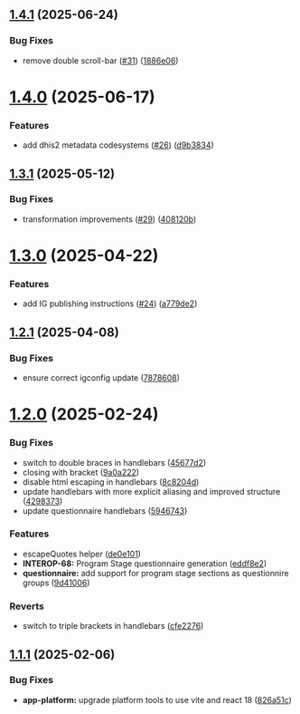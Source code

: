 ## [1.4.1](https://github.com/dhis2/fhir-ig-generator-app/compare/v1.4.0...v1.4.1) (2025-06-24)


### Bug Fixes

* remove double scroll-bar ([#31](https://github.com/dhis2/fhir-ig-generator-app/issues/31)) ([1886e06](https://github.com/dhis2/fhir-ig-generator-app/commit/1886e06ccfd5163728b746634d6f7ee3e8f473fe))

# [1.4.0](https://github.com/dhis2/fhir-ig-generator-app/compare/v1.3.1...v1.4.0) (2025-06-17)


### Features

* add dhis2 metadata codesystems ([#26](https://github.com/dhis2/fhir-ig-generator-app/issues/26)) ([d9b3834](https://github.com/dhis2/fhir-ig-generator-app/commit/d9b38349bcaf4d30ea2cd8219fedf9647a30b9d7))

## [1.3.1](https://github.com/dhis2/fhir-ig-generator-app/compare/v1.3.0...v1.3.1) (2025-05-12)


### Bug Fixes

* transformation improvements ([#29](https://github.com/dhis2/fhir-ig-generator-app/issues/29)) ([408120b](https://github.com/dhis2/fhir-ig-generator-app/commit/408120b7e767d7d0b9caa4c1c565b786c6152f65))

# [1.3.0](https://github.com/dhis2/fhir-ig-generator-app/compare/v1.2.1...v1.3.0) (2025-04-22)


### Features

* add IG publishing instructions ([#24](https://github.com/dhis2/fhir-ig-generator-app/issues/24)) ([a779de2](https://github.com/dhis2/fhir-ig-generator-app/commit/a779de223c13e9ae78a956bc8d8000fb0d1c109d))

## [1.2.1](https://github.com/dhis2/fhir-ig-generator-app/compare/v1.2.0...v1.2.1) (2025-04-08)


### Bug Fixes

* ensure correct igconfig update ([7878608](https://github.com/dhis2/fhir-ig-generator-app/commit/7878608489458e6353d8ff34150dc9abbf5a5d85))

# [1.2.0](https://github.com/dhis2/fhir-ig-generator-app/compare/v1.1.1...v1.2.0) (2025-02-24)


### Bug Fixes

*  switch to double braces in handlebars ([45677d2](https://github.com/dhis2/fhir-ig-generator-app/commit/45677d21ba15d5b9ec3076b856067c0b7fa110b3))
* closing with bracket ([9a0a222](https://github.com/dhis2/fhir-ig-generator-app/commit/9a0a222c5b03e7f114b8b522b7fed251ce454ba7))
* disable html escaping in handlebars ([8c8204d](https://github.com/dhis2/fhir-ig-generator-app/commit/8c8204d70f897fe2238ebc85775453a014a1b6b1))
* update handlebars with more explicit aliasing and improved structure ([4298373](https://github.com/dhis2/fhir-ig-generator-app/commit/4298373a26197732bd7197aaf78545d6f8df9736))
* update questionnaire handlebars ([5946743](https://github.com/dhis2/fhir-ig-generator-app/commit/5946743a6e997a3282de5843209bf5fb4b6e7752))


### Features

* escapeQuotes helper ([de0e101](https://github.com/dhis2/fhir-ig-generator-app/commit/de0e101dd86f388f4b409bcfb0551a0bde0b8ea8))
* **INTEROP-68:** Program Stage questionnaire generation ([eddf8e2](https://github.com/dhis2/fhir-ig-generator-app/commit/eddf8e2185f0383d547a3eaa4a28bcfe98b60b33))
* **questionnaire:** add support for program stage sections as questionnire groups ([9d41006](https://github.com/dhis2/fhir-ig-generator-app/commit/9d410062e303f719e4cc2d4c06514bd5c8a4bf6e))


### Reverts

* switch to triple brackets in handlebars ([cfe2276](https://github.com/dhis2/fhir-ig-generator-app/commit/cfe2276abb9e70aa1170048a3c9560303d59ce08))

## [1.1.1](https://github.com/dhis2/fhir-ig-generator-app/compare/v1.1.0...v1.1.1) (2025-02-06)


### Bug Fixes

* **app-platform:** upgrade platform tools to use vite and react 18 ([826a51c](https://github.com/dhis2/fhir-ig-generator-app/commit/826a51c81b6edb51a2168e492910f2238afb4566))
